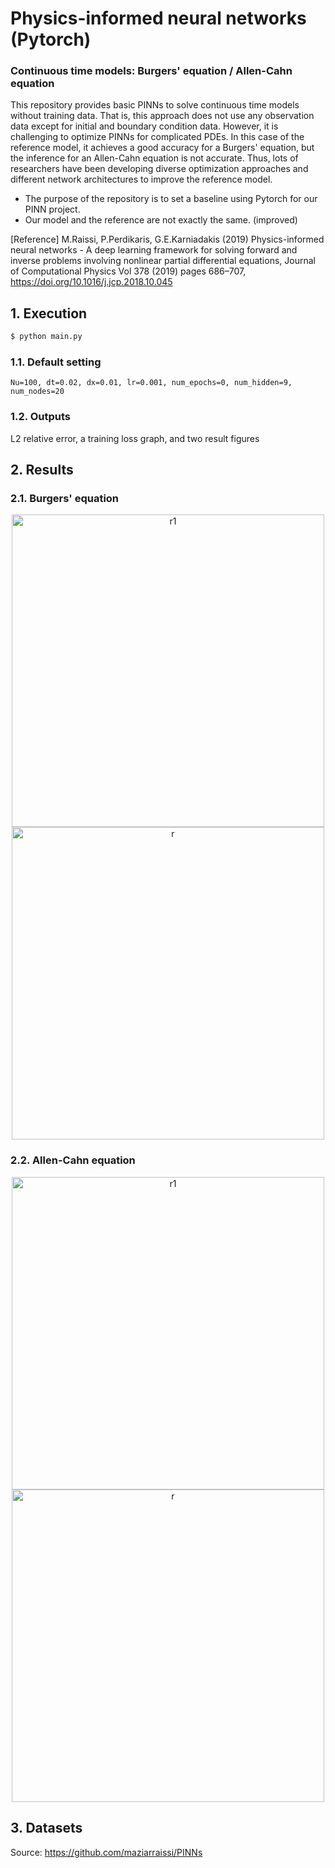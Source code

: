 # Physics-informed neural networks (Pytorch)
### Continuous time models: Burgers' equation / Allen-Cahn equation
This repository provides basic PINNs to solve continuous time models without training data. That is, this approach does not use any observation data except for initial and boundary condition data. However, it is challenging to optimize PINNs for complicated PDEs. In this case of the reference model, it achieves a good accuracy for a Burgers' equation, but the inference for an Allen-Cahn equation is not accurate. Thus, lots of researchers have been developing diverse optimization approaches and different network architectures to improve the reference model.

* The purpose of the repository is to set a baseline using Pytorch for our PINN project.
* Our model and the reference are not exactly the same. (improved)

[Reference] M.Raissi, P.Perdikaris, G.E.Karniadakis (2019) Physics-informed neural networks - A deep learning framework for solving forward and inverse problems involving nonlinear partial differential equations, Journal of Computational Physics Vol 378 (2019) pages 686–707, https://doi.org/10.1016/j.jcp.2018.10.045

## 1. Execution
```bash
$ python main.py                                   
```
### 1.1. Default setting
```
Nu=100, dt=0.02, dx=0.01, lr=0.001, num_epochs=0, num_hidden=9, num_nodes=20
```
### 1.2. Outputs
L2 relative error, a training loss graph, and two result figures

## 2. Results
### 2.1. Burgers' equation
<p align="center">
<img width="500" alt="r1" src="https://user-images.githubusercontent.com/52735725/172022015-09c094e7-ae69-44fd-9319-b5039e436f15.png">
<img width="500" alt="r" src="https://user-images.githubusercontent.com/52735725/164943040-a356729e-795e-42ed-b37a-9abf6fa8bb46.png">
</p>

### 2.2. Allen-Cahn equation
<p align="center">
<img width="500" alt="r1" src="https://user-images.githubusercontent.com/52735725/172065924-8d884678-ced7-4b35-9787-3f934b27870f.png">
<img width="500" alt="r" src="https://user-images.githubusercontent.com/52735725/172065910-e21e943a-1200-4871-ad3d-a78b9ce49dd1.png">
</p>

## 3. Datasets
Source: https://github.com/maziarraissi/PINNs

